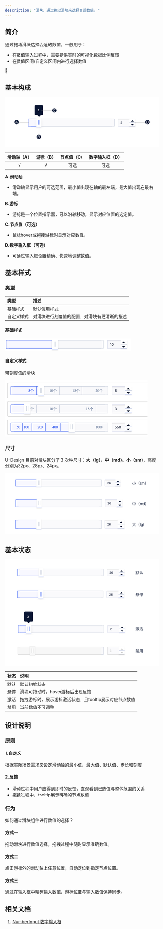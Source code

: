```yaml
---
description: "滑块，通过拖动滑块来选择合适数值。"
---
```



<!--副标题具体写法见源代码模式-->



## 简介

通过拖动滑块选择合适的数值。一般用于：

- 在数值输入过程中，需要提供实时的可视化数据比例反馈
- 在数值区间/自定义区间内进行选择数值



## 基本构成

![基本构成](../../../images/EditableTable/Slider/基本构成.png)

| 滑动轴（A） | 游标（B） | 节点值（C） | 数字输入框（D） |
| :---------: | :-------: | :---------: | :-------------: |
|      √      |     √     |    可选     |      可选       |

**A.滑动轴**

- 滑动轴显示用户的可选范围，最小值出现在轴的最左端，最大值出现在最右端。

**B.游标**

- 游标是一个位置指示器，可以沿轴移动，显示对应位置的选定值。

**C.节点值（可选）**

- 鼠标hover或拖拽游标时显示对应数值。

**D.数字输入框（可选）**

- 可通过输入框设置精确、快速地调整数值。

  

## 基本样式

### 类型

| 类型       | 描述                                         |
| :--------- | :------------------------------------------- |
| 基础样式   | 默认使用样式                                 |
| 自定义样式 | 对滑块进行刻度值的配置，对滑块有更清晰的描述 |

#### 基础样式

![image-20220221172048175](../../../images/EditableTable/Slider/image-20220221172048175.png)

#### 自定义样式

带刻度值的滑块

![image-20220221172114876](../../../images/EditableTable/Slider/image-20220221172114876.png)


### 尺寸

U-Design 目前对滑块区分了 3 次种尺寸：**大（lg）、中（md）、小（sm**），高度分别为32px、28px、24px。

![尺寸](../../../images/EditableTable/Slider/尺寸.png)

## 基本状态



![状态](../../../images/EditableTable/Slider/状态.png)



| 状态 | 说明                                                    |
| :--- | :------------------------------------------------------ |
| 默认 | 默认初始状态                                            |
| 悬停 | 滑块可拖动时，hover游标后出现反馈                       |
| 激活 | 拖拽游标时，展示游标激活状态，且tooltip展示对应节点数值 |
| 禁用 | 当前数值不可调整                                        |



## 设计说明

### 原则

#### 1.自定义

根据实际场景需求来设定滑动轴的最小值、最大值、默认值、步长和刻度

#### 2.反馈

- 滑动过程中用户应得到即时的反馈，直观看到已选值与整体范围的关系
- 拖拽过程中，tooltip展示明确的节点数值



### 行为

如何通过滑块组件进行数值的选择？

#### 方式一

拖动滑块进行数值选择，拖拽过程中随时显示准确数值。

#### 方式二

点击游标外的滑动轴上任意位置，自动定位到指定节点位置。

#### 方式三

通过在输入框中精确输入数值，游标位置与输入数值保持同步。



## 相关文档

1. [NumberInput 数字输入框](https://udesign.ucloud.cn/component/NumberInput/)
